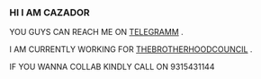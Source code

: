 ### HI I AM CAZADOR

YOU GUYS CAN REACH ME ON [TELEGRAMM](HTTPS://T.ME//CAZADOR_OP) .

I AM CURRENTLY WORKING FOR [THEBROTHERHOODCOUNCIL](HTTPSB://T.ME//THE_BROTHERHOOD_COUNCIL) .

IF YOU WANNA COLLAB KINDLY CALL ON 9315431144
